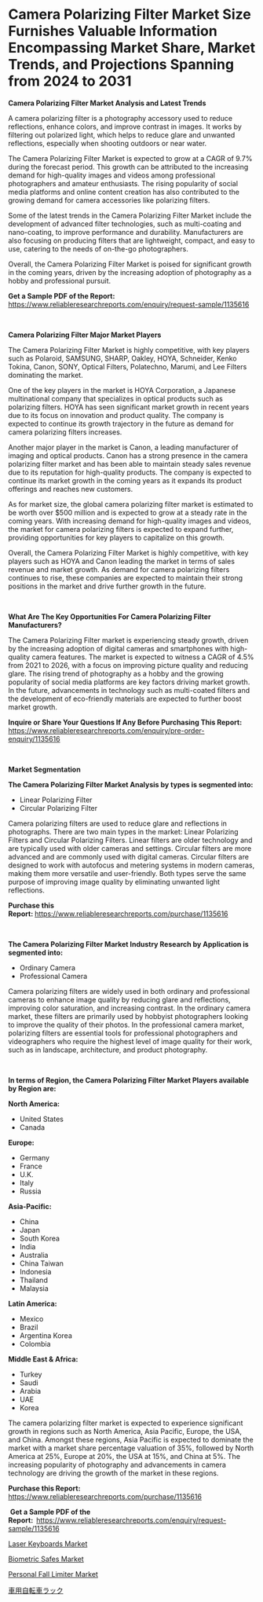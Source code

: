 <p><h1>Camera Polarizing Filter Market Size Furnishes Valuable Information Encompassing Market Share, Market Trends, and Projections Spanning from 2024 to 2031</h1></p><p><strong>Camera Polarizing Filter Market Analysis and Latest Trends</strong></p>
<p><p>A camera polarizing filter is a photography accessory used to reduce reflections, enhance colors, and improve contrast in images. It works by filtering out polarized light, which helps to reduce glare and unwanted reflections, especially when shooting outdoors or near water.</p><p>The Camera Polarizing Filter Market is expected to grow at a CAGR of 9.7% during the forecast period. This growth can be attributed to the increasing demand for high-quality images and videos among professional photographers and amateur enthusiasts. The rising popularity of social media platforms and online content creation has also contributed to the growing demand for camera accessories like polarizing filters.</p><p>Some of the latest trends in the Camera Polarizing Filter Market include the development of advanced filter technologies, such as multi-coating and nano-coating, to improve performance and durability. Manufacturers are also focusing on producing filters that are lightweight, compact, and easy to use, catering to the needs of on-the-go photographers.</p><p>Overall, the Camera Polarizing Filter Market is poised for significant growth in the coming years, driven by the increasing adoption of photography as a hobby and professional pursuit.</p></p>
<p><strong>Get a Sample PDF of the Report:&nbsp;</strong> <a href="https://www.reliableresearchreports.com/enquiry/request-sample/1135616">https://www.reliableresearchreports.com/enquiry/request-sample/1135616</a></p>
<p>&nbsp;</p>
<p><strong>Camera Polarizing Filter Major Market Players</strong></p>
<p><p>The Camera Polarizing Filter Market is highly competitive, with key players such as Polaroid, SAMSUNG, SHARP, Oakley, HOYA, Schneider, Kenko Tokina, Canon, SONY, Optical Filters, Polatechno, Marumi, and Lee Filters dominating the market.</p><p>One of the key players in the market is HOYA Corporation, a Japanese multinational company that specializes in optical products such as polarizing filters. HOYA has seen significant market growth in recent years due to its focus on innovation and product quality. The company is expected to continue its growth trajectory in the future as demand for camera polarizing filters increases.</p><p>Another major player in the market is Canon, a leading manufacturer of imaging and optical products. Canon has a strong presence in the camera polarizing filter market and has been able to maintain steady sales revenue due to its reputation for high-quality products. The company is expected to continue its market growth in the coming years as it expands its product offerings and reaches new customers.</p><p>As for market size, the global camera polarizing filter market is estimated to be worth over $500 million and is expected to grow at a steady rate in the coming years. With increasing demand for high-quality images and videos, the market for camera polarizing filters is expected to expand further, providing opportunities for key players to capitalize on this growth.</p><p>Overall, the Camera Polarizing Filter Market is highly competitive, with key players such as HOYA and Canon leading the market in terms of sales revenue and market growth. As demand for camera polarizing filters continues to rise, these companies are expected to maintain their strong positions in the market and drive further growth in the future.</p></p>
<p>&nbsp;</p>
<p><strong>What Are The Key Opportunities For Camera Polarizing Filter Manufacturers?</strong></p>
<p><p>The Camera Polarizing Filter market is experiencing steady growth, driven by the increasing adoption of digital cameras and smartphones with high-quality camera features. The market is expected to witness a CAGR of 4.5% from 2021 to 2026, with a focus on improving picture quality and reducing glare. The rising trend of photography as a hobby and the growing popularity of social media platforms are key factors driving market growth. In the future, advancements in technology such as multi-coated filters and the development of eco-friendly materials are expected to further boost market growth.</p></p>
<p><strong>Inquire or Share Your Questions If Any Before Purchasing This Report:</strong> <a href="https://www.reliableresearchreports.com/enquiry/pre-order-enquiry/1135616">https://www.reliableresearchreports.com/enquiry/pre-order-enquiry/1135616</a></p>
<p>&nbsp;</p>
<p><strong>Market Segmentation</strong></p>
<p><strong>The Camera Polarizing Filter Market Analysis by types is segmented into:</strong></p>
<p><ul><li>Linear Polarizing Filter</li><li>Circular Polarizing Filter</li></ul></p>
<p><p>Camera polarizing filters are used to reduce glare and reflections in photographs. There are two main types in the market: Linear Polarizing Filters and Circular Polarizing Filters. Linear filters are older technology and are typically used with older cameras and settings. Circular filters are more advanced and are commonly used with digital cameras. Circular filters are designed to work with autofocus and metering systems in modern cameras, making them more versatile and user-friendly. Both types serve the same purpose of improving image quality by eliminating unwanted light reflections.</p></p>
<p><strong>Purchase this Report:&nbsp;</strong><a href="https://www.reliableresearchreports.com/purchase/1135616">https://www.reliableresearchreports.com/purchase/1135616</a></p>
<p>&nbsp;</p>
<p><strong>The Camera Polarizing Filter Market Industry Research by Application is segmented into:</strong></p>
<p><ul><li>Ordinary Camera</li><li>Professional Camera</li></ul></p>
<p><p>Camera polarizing filters are widely used in both ordinary and professional cameras to enhance image quality by reducing glare and reflections, improving color saturation, and increasing contrast. In the ordinary camera market, these filters are primarily used by hobbyist photographers looking to improve the quality of their photos. In the professional camera market, polarizing filters are essential tools for professional photographers and videographers who require the highest level of image quality for their work, such as in landscape, architecture, and product photography.</p></p>
<p>&nbsp;</p>
<p><strong>In terms of Region, the Camera Polarizing Filter Market Players available by Region are:</strong></p>
<p>
    <p> <strong> North America: </strong>
        <ul>
            <li>United States</li>
            <li>Canada</li>
        </ul>
        </p> 
    <p> <strong> Europe: </strong>
        <ul>
            <li>Germany</li>
            <li>France</li>
            <li>U.K.</li>
            <li>Italy</li>
            <li>Russia</li>
        </ul>
        </p> 
    <p> <strong> Asia-Pacific: </strong>
        <ul>
            <li>China</li>
            <li>Japan</li>
            <li>South Korea</li>
            <li>India</li>
            <li>Australia</li>
            <li>China Taiwan</li>
            <li>Indonesia</li>
            <li>Thailand</li>
            <li>Malaysia</li>
        </ul>
        </p> 
    <p> <strong> Latin America: </strong>
        <ul>
            <li>Mexico</li>
            <li>Brazil</li>
            <li>Argentina Korea</li>
            <li>Colombia</li>
        </ul>
        </p> 
    <p> <strong> Middle East & Africa: </strong>
        <ul>
            <li>Turkey</li>
            <li>Saudi</li>
            <li>Arabia</li>
            <li>UAE</li>
            <li>Korea</li>
        </ul>
    </p>
    </p>
<p><p>The camera polarizing filter market is expected to experience significant growth in regions such as North America, Asia Pacific, Europe, the USA, and China. Amongst these regions, Asia Pacific is expected to dominate the market with a market share percentage valuation of 35%, followed by North America at 25%, Europe at 20%, the USA at 15%, and China at 5%. The increasing popularity of photography and advancements in camera technology are driving the growth of the market in these regions.</p></p>
<p><strong>Purchase this Report: </strong><a href="https://www.reliableresearchreports.com/purchase/1135616">https://www.reliableresearchreports.com/purchase/1135616</a></p>
<p>&nbsp;<strong>Get a Sample PDF of the Report:&nbsp;&nbsp;</strong><a href="https://www.reliableresearchreports.com/enquiry/request-sample/1135616">https://www.reliableresearchreports.com/enquiry/request-sample/1135616</a></p>
<p><strong></strong></p>
<p><p><a href="https://github.com/timeliteaut/Market-Research-Report-List-1/blob/main/laser-keyboards-market.md">Laser Keyboards Market</a></p><p><a href="https://github.com/bobicer/Market-Research-Report-List-2/blob/main/biometric-safes-market.md">Biometric Safes Market</a></p><p><a href="https://github.com/globismark/Market-Research-Report-List-2/blob/main/personal-fall-limiter-market.md">Personal Fall Limiter Market</a></p><p><a href="https://medium.com/@kelsitorphy644/%E8%87%AA%E5%8B%95%E8%BB%8A%E8%87%AA%E8%BB%A2%E8%BB%8A%E3%83%A9%E3%83%83%E3%82%AF%E5%B8%82%E5%A0%B4%E3%81%AE%E8%A6%8F%E6%A8%A1-cagr-%E3%83%88%E3%83%AC%E3%83%B3%E3%83%89-2024-2030-c20e5fc7fe98">車用自転車ラック</a></p></p>